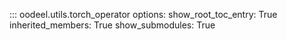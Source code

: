 ::: oodeel.utils.torch_operator
    options:
        show_root_toc_entry: True
        inherited_members: True
        show_submodules: True
